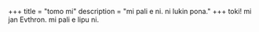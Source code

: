 +++
title = "tomo mi"
description = "mi pali e ni. ni lukin pona."
+++
toki! mi jan Evthron. mi pali e lipu ni. 

